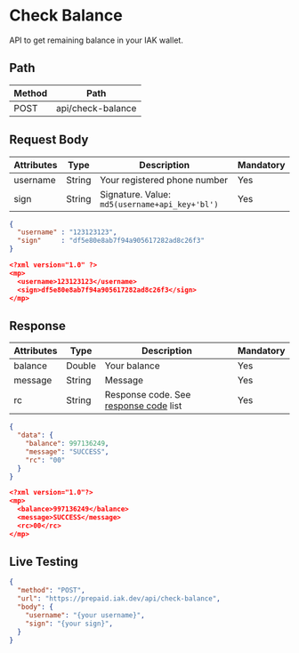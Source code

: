# Check Balance

API to get remaining balance in your IAK wallet.

## Path

Method | Path 
---------|----------
 POST | api/check-balance

## Request Body

<!-- title: Request Attributes -->
Attributes | Type | Description | Mandatory
---------|----------|---------|----------
 username | String | Your registered phone number | Yes
 sign | String | Signature. Value: `md5(username+api_key+'bl')` | Yes

<!--
type: tab
title: JSON
-->

```json
{
  "username" : "123123123",
  "sign"     : "df5e80e8ab7f94a905617282ad8c26f3"
}
```

<!--
type: tab
title: XML
-->

```json
<?xml version="1.0" ?>
<mp>
  <username>123123123</username>
  <sign>df5e80e8ab7f94a905617282ad8c26f3</sign>
</mp>
```
<!-- type: tab-end -->

## Response

<!-- title: Response Attributes -->
Attributes | Type | Description | Mandatory
---------|----------|---------|----------
 balance | Double | Your balance | Yes
 message | String | Message | Yes
 rc | String | Response code. See [response code](../response-code.md) list | Yes

<!--
type: tab
title: JSON
-->

```json
{
  "data": {
    "balance": 997136249,
    "message": "SUCCESS",
    "rc": "00"
  }
}
```

<!--
type: tab
title: XML
-->

```json
<?xml version="1.0"?>
<mp>
  <balance>997136249</balance>
  <message>SUCCESS</message>
  <rc>00</rc>
</mp>
```
<!-- type: tab-end -->

## Live Testing

```json http
{
  "method": "POST",
  "url": "https://prepaid.iak.dev/api/check-balance",
  "body": {
    "username": "{your username}",
    "sign": "{your sign}",
  }
}
```